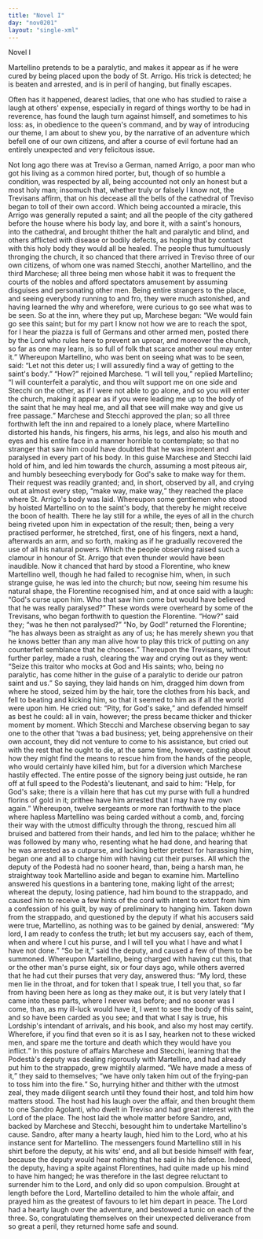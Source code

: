 ```yaml
---
title: "Novel I"
day: "nov0201"
layout: "single-xml"
---
```

<div id="nov0201" type="novella" who="neifile"><head>Novel I</head><argument><p><milestone id="p02010001"/><!--(i)-->Martellino pretends to be a paralytic, and makes it appear
 as if he were cured by being placed upon the body of
 St. Arrigo. His trick is detected; he is beaten and
 arrested, and is in peril of hanging, but finally escapes.<!--(/i)--></p></argument><div3 type="commentary" who="neifile"><p><milestone id="p02010002"/><!--(sc)-->Often<!--(/sc)--> has it happened, dearest ladies, that one who has studied
 to raise a laugh at others' expense, especially in regard of things
 worthy to be had in reverence, has found the laugh turn against himself,
 and sometimes to his loss: as, in obedience to the queen's
 command, and by way of introducing our theme, I am about to shew
 you, by the narrative of an adventure which befell one of our own
 citizens, and after a course of evil fortune had an entirely unexpected
 and very felicitous issue.</p></div3><p><milestone id="p02010003"/>Not long ago there was at Treviso a German, named Arrigo, a
 poor man who got his living as a common hired porter, but, though
 of so humble a condition, was respected by all, being accounted not
      only an honest but a most holy man; <milestone id="p02010004"/>insomuch that, whether truly
 or falsely I know not, the Trevisans affirm, that on his decease all
 the bells of the cathedral of Treviso began to toll of their own accord.
 <milestone id="p02010005"/>Which being accounted a miracle, this Arrigo was generally reputed
 a saint; and all the people of the city gathered before the house where
 his body lay, and bore it, with a saint's honours, into the cathedral,
 and brought thither the halt and paralytic and blind, and others
 afflicted with disease or bodily defects, as hoping that by contact with
 this holy body they would all be healed. <milestone id="p02010006"/>The people thus tumultuously
 thronging the church, it so chanced that there arrived in
 Treviso three of our own citizens, of whom one was named Stecchi,
 another Martellino, and the third Marchese; all three being men
 <pb n="69"/>whose habit it was to frequent the courts of the nobles and afford
 spectators amusement by assuming disguises and personating other
 men. Being entire strangers to the place, and seeing everybody
 running to and fro, they were much astonished, and having learned
 the why and wherefore, were curious to go see what was to be seen.
 <milestone id="p02010007"/>So at the inn, where they put up, Marchese began: <q direct="unspecified">We would
 fain go see this saint; but for my part I know not how we are to
 reach the spot, for I hear the piazza is full of Germans and other
 armed men, posted there by the Lord who rules here to prevent an
 uproar, and moreover the church, so far as one may learn, is so full
 of folk that scarce another soul may enter it.</q>
<milestone id="p02010008"/>Whereupon Martellino,
 who was bent on seeing what was to be seen, said: <q direct="unspecified">Let not
 this deter us; I will assuredly find a way of getting to the saint's
 body.</q>
<milestone id="p02010009"/><q direct="unspecified">How?</q> rejoined Marchese. 
<milestone id="p02010010"/><q direct="unspecified">I will tell you,</q> replied Martellino;
 <q direct="unspecified">I will counterfeit a paralytic, and thou wilt support me on one side
 and Stecchi on the other, as if I were not able to go alone, and so
 you will enter the church, making it appear as if you were leading
 me up to the body of the saint that he may heal me, and all that see
 will make way and give us free passage.</q>
<milestone id="p02010011"/>Marchese and Stecchi
 approved the plan; so all three forthwith left the inn and repaired to
 a lonely place, where Martellino distorted his hands, his fingers, his
 arms, his legs, and also his mouth and eyes and his entire face in a
 manner horrible to contemplate; so that no stranger that saw him
 could have doubted that he was impotent and paralysed in every part
 of his body. <milestone id="p02010012"/>In this guise Marchese and Stecchi laid hold of him,
 and led him towards the church, assuming a most piteous air, and
 humbly beseeching everybody for God's sake to make way for them.
 Their request was readily granted; and, in short, observed by all,
 and crying out at almost every step, <q direct="unspecified">make way, make way,</q> they
 reached the place where St. Arrigo's body was laid. Whereupon
 some gentlemen who stood by hoisted Martellino on to the saint's
 body, that thereby he might receive the boon of health. <milestone id="p02010013"/>There he
 lay still for a while, the eyes of all in the church being riveted upon
 him in expectation of the result; then, being a very practised performer,
 he stretched, first, one of his fingers, next a hand, afterwards
 an arm, and so forth, making as if he gradually recovered the use of
 all his natural powers. Which the people observing raised such a
 clamour in honour of St. Arrigo that even thunder would have been
 <pb n="70"/>inaudible.
 <milestone id="p02010014"/>Now it chanced that hard by stood a Florentine, who
 knew Martellino well, though he had failed to recognise him, when,
 in such strange guise, he was led into the church; but now, seeing
 him resume his natural shape, the Florentine recognised him, and at
 once said with a laugh: <q direct="unspecified">God's curse upon him. Who that saw
 him come but would have believed that he was really paralysed?</q>
<milestone id="p02010015"/>These words were overheard by some of the Trevisans, who began
 forthwith to question the Florentine. <q direct="unspecified">How?</q> said they; <q direct="unspecified">was
 he then not paralysed?</q>
<milestone id="p02010016"/><q direct="unspecified">No, by God!</q> returned the Florentine;
 <q direct="unspecified">he has always been as straight as any of us; he has merely
 shewn you that he knows better than any man alive how to play
 this trick of putting on any counterfeit semblance that he chooses.</q>
<milestone id="p02010017"/>Thereupon the Trevisans, without further parley, made a rush, clearing
 the way and crying out as they went: <q direct="unspecified">Seize this traitor who
 mocks at God and His saints; who, being no paralytic, has come
 hither in the guise of a paralytic to deride our patron saint and us.</q>
<milestone id="p02010018"/>So saying, they laid hands on him, dragged him down from where
 he stood, seized him by the hair, tore the clothes from his back, and
 fell to beating and kicking him, so that it seemed to him as if all the
 world were upon him. <milestone id="p02010019"/>He cried out: <q direct="unspecified">Pity, for God's sake,</q> and
 defended himself as best he could: all in vain, however; the press
 became thicker and thicker moment by moment. <milestone id="p02010020"/>Which Stecchi and
 Marchese observing began to say one to the other that 'twas a bad
 business; yet, being apprehensive on their own account, they did not
 venture to come to his assistance, but cried out with the rest that he
 ought to die, at the same time, however, casting about how they
 might find the means to rescue him from the hands of the people,
 who would certainly have killed him, but for a diversion which
 Marchese hastily effected. <milestone id="p02010021"/>The entire posse of the signory being just
 outside, he ran off at full speed to the Podestà's lieutenant, and
 said
 to him: <q direct="unspecified">Help, for God's sake; there is a villain here that has cut
 my purse with full a hundred florins of gold in it; prithee have him
 arrested that I may have my own again.</q> <milestone id="p02010022"/>Whereupon, twelve
 sergeants or more ran forthwith to the place where hapless Martellino
 was being carded without a comb, and, forcing their way with the
 utmost difficulty through the throng, rescued him all bruised and
 battered from their hands, and led him to the palace; whither he was
 followed by many who, resenting what he had done, and hearing that
 <pb n="71"/>he was arrested as a cutpurse, and lacking better pretext for harassing
 him, began one and all to charge him with having cut their purses.
 <milestone id="p02010023"/>All which the deputy of the Podestà had no sooner heard, than, being
 a harsh man, he straightway took Martellino aside and began to
 examine him. <milestone id="p02010024"/>Martellino answered his questions in a bantering tone,
 making light of the arrest; whereat the deputy, losing patience, had
 him bound to the strappado, and caused him to receive a few hints of
 the cord with intent to extort from him a confession of his guilt, by
 way of preliminary to hanging him. <milestone id="p02010025"/>Taken down from the strappado,
 and questioned by the deputy if what his accusers said were
 true, Martellino, as nothing was to be gained by denial, answered:
 <q direct="unspecified">My lord, I am ready to confess the truth; let but my accusers say,
 each of them, when and where I cut his purse, and I will tell you
 what I have and what I have not done.</q>
<milestone id="p02010026"/><q direct="unspecified">So be it,</q> said the deputy,
 and caused a few of them to be summoned. Whereupon Martellino,
 being charged with having cut this, that or the other man's purse
 eight, six or four days ago, while others averred that he had cut their
 purses that very day, <milestone id="p02010027"/>answered thus: <q direct="unspecified">My lord, these men lie in
 the throat, and for token that I speak true, I tell you that, so far from
 having been here as long as they make out, it is but very lately that
 I came into these parts, where I never was before; and no sooner was
 I come, than, as my ill-luck would have it, I went to see the body of
 this saint, and so have been carded as you see; and that what I say
 is true, his Lordship's intendant of arrivals, and his book, and also my
 host may certify. <milestone id="p02010028"/>Wherefore, if you find that even so it is as I say,
 hearken not to these wicked men, and spare me the torture and death
 which they would have you inflict.</q>
<milestone id="p02010029"/>In this posture of affairs
 Marchese and Stecchi, learning that the Podestà's deputy was dealing
 rigorously with Martellino, and had already put him to the strappado,
 grew mightily alarmed. <q direct="unspecified">We have made a mess of it,</q> they said to
 themselves; <q direct="unspecified">we have only taken him out of the frying-pan to toss
 him into the fire.</q>
<milestone id="p02010030"/>So, hurrying hither and thither with the utmost
 zeal, they made diligent search until they found their host, and told
 him how matters stood. The host had his laugh over the affair, and
 then brought them to one Sandro Agolanti, who dwelt in Treviso
 and had great interest with the Lord of the place. The host laid the
 whole matter before Sandro, and, backed by Marchese and Stecchi,
 besought him to undertake Martellino's cause. <milestone id="p02010031"/>Sandro, after many
 <pb n="72"/>a hearty laugh, hied him to the Lord, who at his instance sent for
 Martellino. The messengers found Martellino still in his shirt before
 the deputy, at his wits' end, and all but beside himself with fear,
 because the deputy would hear nothing that he said in his defence.
 Indeed, the deputy, having a spite against Florentines, had quite
 made up his mind to have him hanged; he was therefore in the last
 degree reluctant to surrender him to the Lord, and only did so upon
 compulsion. <milestone id="p02010032"/>Brought at length before the Lord, Martellino detailed
 to him the whole affair, and prayed him as the greatest of favours to
 let him depart in peace. <milestone id="p02010033"/>The Lord had a hearty laugh over the
 adventure, and bestowed a tunic on each of the three. So, congratulating
 themselves on their unexpected deliverance from so great
 a peril, they returned home safe and sound.</p></div>